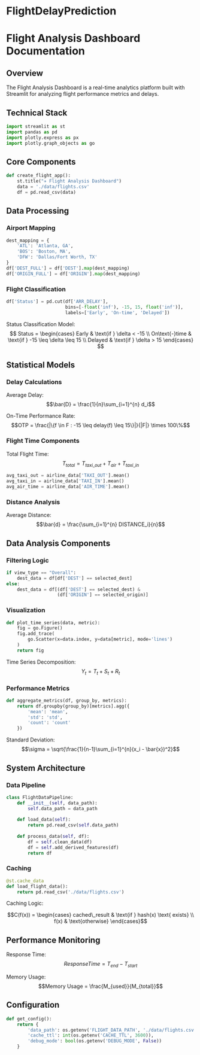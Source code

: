 # FlightDelayPrediction
# Flight Analysis Dashboard Documentation

## Overview
The Flight Analysis Dashboard is a real-time analytics platform built with Streamlit for analyzing flight performance metrics and delays.

## Technical Stack
```python
import streamlit as st
import pandas as pd
import plotly.express as px
import plotly.graph_objects as go
```

## Core Components
```python
def create_flight_app():
    st.title("✈️ Flight Analysis Dashboard")
    data = './data/flights.csv'
    df = pd.read_csv(data)
```

## Data Processing

### Airport Mapping
```python
dest_mapping = {
    'ATL': 'Atlanta, GA',
    'BOS': 'Boston, MA',
    'DFW': 'Dallas/Fort Worth, TX'
}
df['DEST_FULL'] = df['DEST'].map(dest_mapping)
df['ORIGIN_FULL'] = df['ORIGIN'].map(dest_mapping)
```

### Flight Classification
```python
df['Status'] = pd.cut(df['ARR_DELAY'],
                      bins=[-float('inf'), -15, 15, float('inf')],
                      labels=['Early', 'On-time', 'Delayed'])
```

Status Classification Model:
$$
Status = \begin{cases} 
Early & \text{if } \delta < -15 \\
On\text{-}time & \text{if } -15 \leq \delta \leq 15 \\
Delayed & \text{if } \delta > 15
\end{cases}
$$

## Statistical Models

### Delay Calculations
Average Delay:
$$\bar{D} = \frac{1}{n}\sum_{i=1}^{n} d_i$$

On-Time Performance Rate:
$$OTP = \frac{|\{f \in F : -15 \leq delay(f) \leq 15\}|}{|F|} \times 100\%$$

### Flight Time Components
Total Flight Time:
$$T_{total} = T_{taxi\_out} + T_{air} + T_{taxi\_in}$$

```python
avg_taxi_out = airline_data['TAXI_OUT'].mean()
avg_taxi_in = airline_data['TAXI_IN'].mean()
avg_air_time = airline_data['AIR_TIME'].mean()
```

### Distance Analysis
Average Distance:
$$\bar{d} = \frac{\sum_{i=1}^{n} DISTANCE_i}{n}$$

## Data Analysis Components

### Filtering Logic
```python
if view_type == "Overall":
    dest_data = df[df['DEST'] == selected_dest]
else:
    dest_data = df[(df['DEST'] == selected_dest) & 
                   (df['ORIGIN'] == selected_origin)]
```

### Visualization
```python
def plot_time_series(data, metric):
    fig = go.Figure()
    fig.add_trace(
        go.Scatter(x=data.index, y=data[metric], mode='lines')
    )
    return fig
```

Time Series Decomposition:
$$Y_t = T_t + S_t + R_t$$

### Performance Metrics
```python
def aggregate_metrics(df, group_by, metrics):
    return df.groupby(group_by)[metrics].agg({
        'mean': 'mean',
        'std': 'std',
        'count': 'count'
    })
```

Standard Deviation:
$$\sigma = \sqrt{\frac{1}{n-1}\sum_{i=1}^{n}(x_i - \bar{x})^2}$$

## System Architecture

### Data Pipeline
```python
class FlightDataPipeline:
    def __init__(self, data_path):
        self.data_path = data_path
        
    def load_data(self):
        return pd.read_csv(self.data_path)
        
    def process_data(self, df):
        df = self.clean_data(df)
        df = self.add_derived_features(df)
        return df
```

### Caching
```python
@st.cache_data
def load_flight_data():
    return pd.read_csv('./data/flights.csv')
```

Caching Logic:
```math
C(f(x)) = \begin{cases} 
cached\_result & \text{if } hash(x) \text{ exists} \\
f(x) & \text{otherwise}
\end{cases}
```
## Performance Monitoring
Response Time:
$$Response Time = T_{end} - T_{start}$$

Memory Usage:
$$Memory Usage = \frac{M_{used}}{M_{total}}$$

## Configuration
```python
def get_config():
    return {
        'data_path': os.getenv('FLIGHT_DATA_PATH', './data/flights.csv'),
        'cache_ttl': int(os.getenv('CACHE_TTL', 3600)),
        'debug_mode': bool(os.getenv('DEBUG_MODE', False))
    }
```
